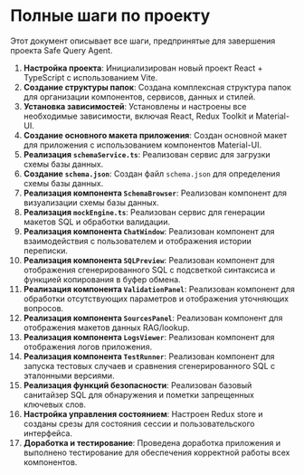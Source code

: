 # Полные шаги по проекту

Этот документ описывает все шаги, предпринятые для завершения проекта Safe Query Agent.

1.  **Настройка проекта**: Инициализирован новый проект React + TypeScript с использованием Vite.
2.  **Создание структуры папок**: Создана комплексная структура папок для организации компонентов, сервисов, данных и стилей.
3.  **Установка зависимостей**: Установлены и настроены все необходимые зависимости, включая React, Redux Toolkit и Material-UI.
4.  **Создание основного макета приложения**: Создан основной макет для приложения с использованием компонентов Material-UI.
5.  **Реализация `schemaService.ts`**: Реализован сервис для загрузки схемы базы данных.
6.  **Создание `schema.json`**: Создан файл `schema.json` для определения схемы базы данных.
7.  **Реализация компонента `SchemaBrowser`**: Реализован компонент для визуализации схемы базы данных.
8.  **Реализация `mockEngine.ts`**: Реализован сервис для генерации макетов SQL и обработки валидации.
9.  **Реализация компонента `ChatWindow`**: Реализован компонент для взаимодействия с пользователем и отображения истории переписки.
10. **Реализация компонента `SQLPreview`**: Реализован компонент для отображения сгенерированного SQL с подсветкой синтаксиса и функцией копирования в буфер обмена.
11. **Реализация компонента `ValidationPanel`**: Реализован компонент для обработки отсутствующих параметров и отображения уточняющих вопросов.
12. **Реализация компонента `SourcesPanel`**: Реализован компонент для отображения макетов данных RAG/lookup.
13. **Реализация компонента `LogsViewer`**: Реализован компонент для отображения логов приложения.
14. **Реализация компонента `TestRunner`**: Реализован компонент для запуска тестовых случаев и сравнения сгенерированного SQL с эталонными версиями.
15. **Реализация функций безопасности**: Реализован базовый санитайзер SQL для обнаружения и пометки запрещенных ключевых слов.
16. **Настройка управления состоянием**: Настроен Redux store и созданы срезы для состояния сессии и пользовательского интерфейса.
17. **Доработка и тестирование**: Проведена доработка приложения и выполнено тестирование для обеспечения корректной работы всех компонентов.